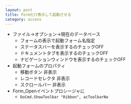 ```yaml
---
layout: post
title: Formだけ表示して起動させる
category: access
---
```

- ファイル→オプション→現在のデータベース
	* フォームの表示で起動フォーム名指定
	* ステータスバーを表示するのチェックOFF
	* ドキュメントタブを表示するのチェックOFF
	* ナビゲーションウィンドウを表示するのチェックOFF
- 起動フォームのプロパティ
	* 移動ボタン 非表示
	* レコードセレクタ 非表示
	* スクロールバー 非表示
- Form_Openイベントプロシージャに
	* `DoCmd.ShowToolbar "Ribbon", acToolbarNo`
